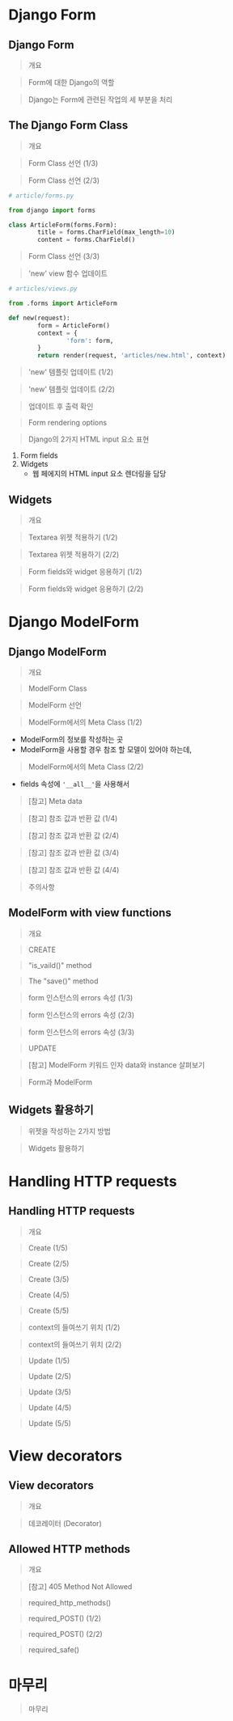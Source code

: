 # Django Form

## Django Form

> 개요

> Form에 대한 Django의 역할

> Django는 Form에 관련된 작업의 세 부분을 처리

## The Django Form Class

> 개요

> Form Class 선언 (1/3)

> Form Class 선언 (2/3)

```python
# article/forms.py

from django import forms

class ArticleForm(forms.Form):
        title = forms.CharField(max_length=10)
        content = forms.CharField()
```

> Form Class 선언 (3/3)

> 'new' view 함수 업데이트

```python
# articles/views.py

from .forms import ArticleForm

def new(request):
        form = ArticleForm()
        context = {
                'form': form,
        }
        return render(request, 'articles/new.html', context)
```

> 'new' 템플릿 업데이트 (1/2)

> 'new' 템플릿 업데이트 (2/2)

> 업데이트 후 출력 확인

> Form rendering options

> Django의 2가지 HTML input 요소 표현

1. Form fields
2. Widgets
   - 웹 페에지의 HTML input 요소 렌더링을 담당

## Widgets

> 개요

> Textarea 위젯 적용하기 (1/2)

> Textarea 위젯 적용하기 (2/2)

> Form fields와 widget 응용하기 (1/2)

> Form fields와 widget 응용하기 (2/2)

# Django ModelForm

## Django ModelForm

> 개요

> ModelForm Class

> ModelForm 선언

> ModelForm에서의 Meta Class (1/2)

- ModelForm의 정보를 작성하는 곳
- ModelForm을 사용할 경우 참조 할 모델이 있어야 하는데,

> ModelForm에서의 Meta Class (2/2)

- fields 속성에 `'__all__'`을 사용해서

> [참고] Meta data

> [참고] 참조 값과 반환 값 (1/4)

> [참고] 참조 값과 반환 값 (2/4)

> [참고] 참조 값과 반환 값 (3/4)

> [참고] 참조 값과 반환 값 (4/4)

> 주의사항

## ModelForm with view functions

> 개요

> CREATE

> "is_vaild()" method

> The "save()" method

> form 인스턴스의 errors 속성 (1/3)

> form 인스턴스의 errors 속성 (2/3)

> form 인스턴스의 errors 속성 (3/3)

> UPDATE

> [참고] ModelForm 키워드 인자 data와 instance 살펴보기

> Form과 ModelForm

## Widgets 활용하기

> 위젯을 작성하는 2가지 방법

> Widgets 활용하기

# Handling HTTP requests

## Handling HTTP requests

> 개요

> Create (1/5)

> Create (2/5)

> Create (3/5)

> Create (4/5)

> Create (5/5)

> context의 들여쓰기 위치 (1/2)

> context의 들여쓰기 위치 (2/2)

> Update (1/5)

> Update (2/5)

> Update (3/5)

> Update (4/5)

> Update (5/5)

# View decorators

## View decorators

> 개요

> 데코레이터 (Decorator)

## Allowed HTTP methods

> 개요

> [참고] 405 Method Not Allowed

> required_http_methods()

> required_POST() (1/2)

> required_POST() (2/2)

> required_safe()

# 마무리

> 마무리
